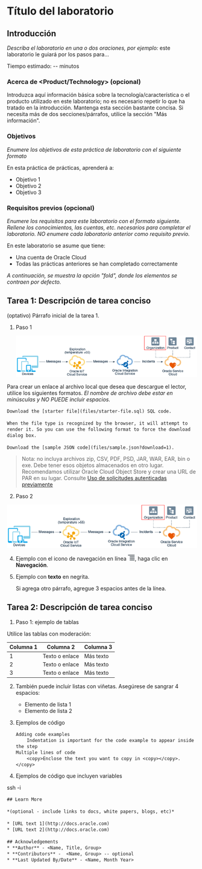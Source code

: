 # Título del laboratorio

## Introducción

_Describa el laboratorio en una o dos oraciones, por ejemplo:_ este laboratorio le guiará por los pasos para...

Tiempo estimado: -- minutos

### Acerca de <Product/Technology> (opcional)

Introduzca aquí información básica sobre la tecnología/característica o el producto utilizado en este laboratorio; no es necesario repetir lo que ha tratado en la introducción. Mantenga esta sección bastante concisa. Si necesita más de dos secciones/párrafos, utilice la sección "Más información".

### Objetivos

_Enumere los objetivos de esta práctica de laboratorio con el siguiente formato_

En esta práctica de prácticas, aprenderá a:

*   Objetivo 1
*   Objetivo 2
*   Objetivo 3

### Requisitos previos (opcional)

_Enumere los requisitos para este laboratorio con el formato siguiente. Rellene los conocimientos, las cuentas, etc. necesarios para completar el laboratorio. NO enumere cada laboratorio anterior como requisito previo._

En este laboratorio se asume que tiene:

*   Una cuenta de Oracle Cloud
*   Todas las prácticas anteriores se han completado correctamente

_A continuación, se muestra la opción "fold", donde los elementos se contraen por defecto._

## Tarea 1: Descripción de tarea conciso

(optativo) Párrafo inicial de la tarea 1.

1.  Paso 1
    
    ![Texto alternativo de imagen](images/sample1.png)
    

Para crear un enlace al archivo local que desea que descargue el lector, utilice los siguientes formatos. _El nombre de archivo debe estar en minúsculas y NO PUEDE incluir espacios._

    Download the [starter file](files/starter-file.sql) SQL code.
    
    When the file type is recognized by the browser, it will attempt to render it. So you can use the following format to force the download dialog box.
    
    Download the [sample JSON code](files/sample.json?download=1).
    

> Nota: no incluya archivos zip, CSV, PDF, PSD, JAR, WAR, EAR, bin o exe. Debe tener esos objetos almacenados en otro lugar. Recomendamos utilizar Oracle Cloud Object Store y crear una URL de PAR en su lugar. Consulte [Uso de solicitudes autenticadas previamente](https://docs.cloud.oracle.com/en-us/iaas/Content/Object/Tasks/usingpreauthenticatedrequests.htm)

2.  Paso 2

![Texto alternativo de imagen](images/sample1.png)

4.  Ejemplo con el icono de navegación en línea ![Texto alternativo de imagen](images/sample2.png), haga clic en **Navegación**.
    
5.  Ejemplo con **texto** en negrita.
    
    Si agrega otro párrafo, agregue 3 espacios antes de la línea.
    

## Tarea 2: Descripción de tarea conciso

1.  Paso 1: ejemplo de tablas

Utilice las tablas con moderación:

| Columna 1 | Columna 2 | Columna 3 |
| --- | --- | --- |
| 1 | Texto o enlace | Más texto |
| 2 | Texto o enlace | Más texto |
| 3 | Texto o enlace | Más texto |

2.  También puede incluir listas con viñetas. Asegúrese de sangrar 4 espacios:
    
    *   Elemento de lista 1
    *   Elemento de lista 2
3.  Ejemplos de código
    
        Adding code examples
        	Indentation is important for the code example to appear inside the step
        Multiple lines of code
        	<copy>Enclose the text you want to copy in <copy></copy>.</copy>
        
4.  Ejemplos de código que incluyen variables
    

ssh -i

    
    ## Learn More
    
    *(optional - include links to docs, white papers, blogs, etc)*
    
    * [URL text 1](http://docs.oracle.com)
    * [URL text 2](http://docs.oracle.com)
    
    ## Acknowledgements
    * **Author** - <Name, Title, Group>
    * **Contributors** -  <Name, Group> -- optional
    * **Last Updated By/Date** - <Name, Month Year>